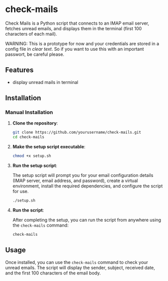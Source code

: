 # check-mails

Check Mails is a Python script that connects to an IMAP email server, fetches unread emails, and displays them in the terminal (first 100 characters of each mail).

WARNING: This is a prototype for now and your credentials are stored in a config file in _clear text_. So if you want to use this with an important passwort, be careful please.

## Features

- display unread mails in terminal

## Installation

### Manual Installation

1. **Clone the repository**:

    ```bash
    git clone https://github.com/yourusername/check-mails.git
    cd check-mails
    ```

2. **Make the setup script executable**:

    ```bash
    chmod +x setup.sh
    ```

3. **Run the setup script**:

    The setup script will prompt you for your email configuration details (IMAP server, email address, and password), create a virtual environment, install the required dependencies, and configure the script for use.

    ```bash
    ./setup.sh
    ```

4. **Run the script**:

    After completing the setup, you can run the script from anywhere using the `check-mails` command:

    ```bash
    check-mails
    ```
## Usage

Once installed, you can use the `check-mails` command to check your unread emails. The script will display the sender, subject, received date, and the first 100 characters of the email body.
